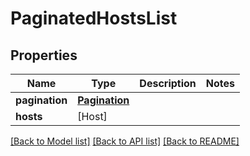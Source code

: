 # PaginatedHostsList

## Properties
Name | Type | Description | Notes
------------ | ------------- | ------------- | -------------
**pagination** | [**Pagination**](Pagination.md) |  | 
**hosts** | [Host] |  | 

[[Back to Model list]](../README.md#documentation-for-models) [[Back to API list]](../README.md#documentation-for-api-endpoints) [[Back to README]](../README.md)


